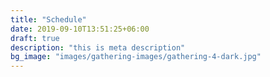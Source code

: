 ```yaml
---
title: "Schedule"
date: 2019-09-10T13:51:25+06:00
draft: true
description: "this is meta description"
bg_image: "images/gathering-images/gathering-4-dark.jpg"
---
```

